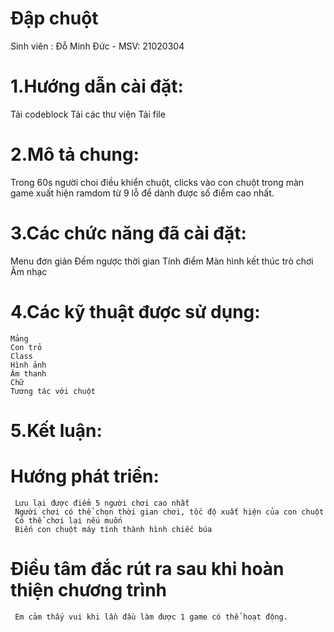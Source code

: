 # Đập chuột
  Sinh viên : Đỗ Minh Đức - MSV: 21020304
# 1.Hướng dẫn cài đặt:
   Tải codeblock
   Tải các thư viện
   Tải file
# 2.Mô tả chung:
   Trong 60s người choi điều khiển chuột, clicks vào con chuột trong màn game xuất hiện ramdom từ 9 lỗ để dành được số điểm cao nhất.
# 3.Các chức năng đã cài đặt:
   Menu đơn giản
   Đếm ngược thời gian
   Tính điểm
   Màn hình kết thúc trò chơi
   Âm nhạc 
# 4.Các kỹ thuật được sử dụng:
    Mảng 
    Con trỏ
    Class
    Hình ảnh
    Âm thanh
    Chữ
    Tương tác với chuột
 # 5.Kết luận:
   # Hướng phát triển:
     Lưu lại được điểm 5 người chơi cao nhất
     Người chơi có thể chọn thời gian chơi, tốc độ xuất hiện của con chuột
     Có thể chơi lại nếu muốn
     Biến con chuột máy tính thành hình chiếc búa
   # Điều tâm đắc rút ra sau khi hoàn thiện chương trình
     Em cảm thấy vui khi lần đầu làm được 1 game có thể hoạt động.
